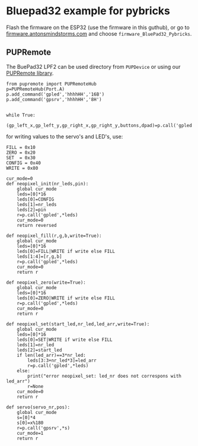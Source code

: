 # Bluepad32 example for pybricks

Flash the firmware on the ESP32 (use the firmware in this guthub), or go to [firmware.antonsmindstorms.com](https://firmware.antonsmindstorms.com) and choose `firmware_BluePad32_Pybricks`.

## PUPRemote

The BuePad32 LPF2 can be used directory from `PUPDevice` or using our [PUPRemote library](https://github.com/antonvh/PUPRemote). 

```
from pupremote import PUPRemoteHub
p=PUPRemoteHub(Port.A)
p.add_command('gpled','hhhhHH','16B')
p.add_command('gpsrv','hhhhHH','8H')


while True:
  (gp_left_x,gp_left_y,gp_right_x,gp_right_y,buttons,dpad)=p.call('gpled')
```

for writing values to the servo's and LED's, use:
```
FILL = 0x10
ZERO = 0x20
SET  = 0x30
CONFIG = 0x40
WRITE = 0x80

cur_mode=0
def neopixel_init(nr_leds,pin):
    global cur_mode
    leds=[0]*16
    leds[0]=CONFIG
    leds[1]=nr_leds
    leds[2]=pin
    r=p.call('gpled',*leds)
    cur_mode=0
    return reversed

def neopixel_fill(r,g,b,write=True):
    global cur_mode
    leds=[0]*16
    leds[0]=FILL|WRITE if write else FILL
    leds[1:4]=[r,g,b]
    r=p.call('gpled',*leds)
    cur_mode=0
    return r

def neopixel_zero(write=True):
    global cur_mode
    leds=[0]*16
    leds[0]=ZERO|WRITE if write else FILL
    r=p.call('gpled',*leds)
    cur_mode=0
    return r

def neopixel_set(start_led,nr_led,led_arr,write=True):
    global cur_mode
    leds=[0]*16
    leds[0]=SET|WRITE if write else FILL
    leds[1]=nr_led
    leds[2]=start_led
    if len(led_arr)==3*nr_led:
        leds[3:3+nr_led*3]=led_arr
        r=p.call('gpled',*leds)
    else:
        print("error neopixel_set: led_nr does not correspons with led_arr")
        r=None
    cur_mode=0
    return r

def servo(servo_nr,pos):
    global cur_mode
    s=[0]*4
    s[0]=x%180
    r=p.call('gpsrv',*s)
    cur_mode=1
    return r

```
